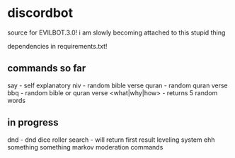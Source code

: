 # discordbot

source for EVILBOT.3.0! i am slowly becoming attached to this stupid thing

dependencies in requirements.txt!

## commands so far

say <message> - self explanatory
niv - random bible verse
quran - random quran verse
bbq - random bible or quran verse
<prefix> <what|why|how> - returns 5 random words

## in progress
dnd <diceroll> - dnd dice roller
search <term> - will return first result
leveling system
ehh something something markov
moderation commands